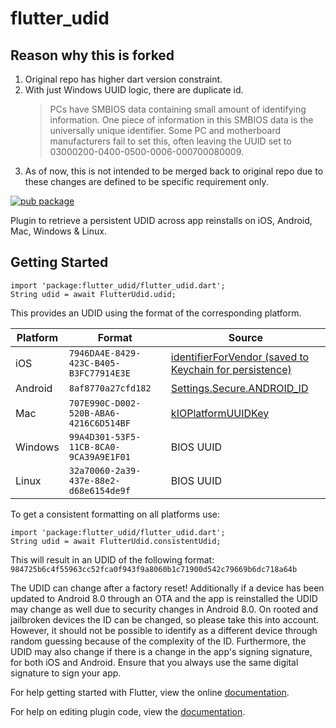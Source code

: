 # flutter_udid

## Reason why this is forked
1. Original repo has higher dart version constraint.
2. With just Windows UUID logic, there are duplicate id.
    > PCs have SMBIOS data containing small amount of identifying information. 
   > One piece of information in this SMBIOS data is the universally unique identifier. 
   > Some PC and motherboard manufacturers fail to set this, often leaving the UUID set to 03000200-0400-0500-0006-000700080009.
3. As of now, this is not intended to be merged back to original repo due to these changes are defined to be specific requirement only.

[![pub package](https://img.shields.io/pub/v/flutter_udid.svg)](https://pub.dartlang.org/packages/flutter_udid)

Plugin to retrieve a persistent UDID across app reinstalls on iOS, Android, Mac, Windows & Linux.

## Getting Started

```
import 'package:flutter_udid/flutter_udid.dart';
String udid = await FlutterUdid.udid;
```

This provides an UDID using the format of the corresponding platform.

| Platform | Format                                 | Source                                                                                                                                      |
|----------|----------------------------------------|---------------------------------------------------------------------------------------------------------------------------------------------|
| iOS      | `7946DA4E-8429-423C-B405-B3FC77914E3E` | [identifierForVendor (saved to Keychain for persistence)](https://developer.apple.com/documentation/uikit/uidevice/1620059-identifierforvendor) |
| Android  | `8af8770a27cfd182`                     | [Settings.Secure.ANDROID_ID](https://developer.android.com/reference/android/provider/Settings.Secure#ANDROID_ID)                           |
| Mac      | `707E990C-D002-520B-ABA6-4216C6D514BF` | [kIOPlatformUUIDKey](https://developer.apple.com/documentation/iokit/kioplatformuuidkey)                                                    |
| Windows  | `99A4D301-53F5-11CB-8CA0-9CA39A9E1F01` | BIOS UUID                                                                                                                                   |
| Linux    | `32a70060-2a39-437e-88e2-d68e6154de9f` | BIOS UUID                                                                                                                                   |

To get a consistent formatting on all platforms use:

```
import 'package:flutter_udid/flutter_udid.dart';
String udid = await FlutterUdid.consistentUdid;
```

This will result in an UDID of the following format:  
`984725b6c4f55963cc52fca0f943f9a8060b1c71900d542c79669b6dc718a64b`

The UDID can change after a factory reset!
Additionally if a device has been updated to Android 8.0 through an OTA and the app is reinstalled the UDID may change as well due to security changes in Android 8.0.
On rooted and jailbroken devices the ID can be changed, so please take this into account. However, it should not be possible to identify as a different device through random guessing because of the complexity of the ID.
Furthermore, the UDID may also change if there is a change in the app's signing signature, for both iOS and Android. Ensure that you always use the same digital signature to sign your app.

For help getting started with Flutter, view the online
[documentation](https://flutter.io/).

For help on editing plugin code, view the [documentation](https://flutter.io/developing-packages/#edit-plugin-package).
